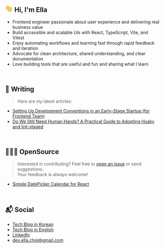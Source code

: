 ## <img src="https://raw.githubusercontent.com/ABSphreak/ABSphreak/master/gifs/Hi.gif" width="25"> Hi, I'm Ella

- Frontend engineer passionate about user experience and delivering real business value
- Build accessible and scalable UIs with React, TypeScript, Vite, and Vitest
- Enjoy automating workflows and learning fast through rapid feedback and iteration
- Advocate for clean architecture, shared understanding, and clear documentation
- Love building tools that are useful and fun and sharing what I learn

<br/>

## 📝 Writing

> Here are my latest articles:

- [Setting Up Development Conventions in an Early-Stage Startup (for Frontend Team)](https://medium.com/@ella_choi/setting-up-development-conventions-in-an-early-stage-startup-for-frontend-team-a7a5e8ee9f4b)
- [Do We Still Need Human Hands? A Practical Guide to Adopting Husky and lint-staged](https://medium.com/@ella_choi/do-we-still-need-human-hands-introducing-husky-and-lint-staged-26dda6f4f7ff)

<br/>

## 👩🏻‍💻 OpenSource

> Interested in contributing? Feel free to [open an issue](https://github.com/ella-yschoi/react-simple-datepicker-calendar/issues) or send suggestions.  
Your feedback is always welcome!

- [Simple DatePicker Calendar for React](https://github.com/ella-yschoi/react-simple-datepicker-calendar)

<br/>

## 📬 Social

- [Tech Blog in Korean](https://devella.oopy.io)
- [Tech Blog in English](https://medium.com/@ella_choi)
- [LinkedIn](https://www.linkedin.com/in/ella-yschoi)
- [dev.ella.choi@gmail.com](mailto:happymondaysu@gmail.com)

